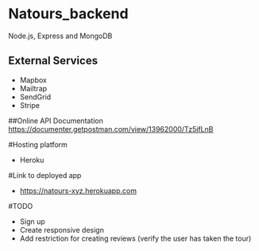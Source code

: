 # Natours_backend
Node.js, Express and MongoDB

## External Services

* Mapbox
* Mailtrap
* SendGrid
* Stripe

##Online API Documentation
https://documenter.getpostman.com/view/13962000/Tz5jfLnB

#Hosting platform 

* Heroku

#Link to deployed app

* https://natours-xyz.herokuapp.com

#TODO

* Sign up
* Create responsive design
* Add restriction for creating reviews (verify the user has taken the tour)




